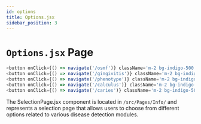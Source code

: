 ```yaml
---
id: options
title: Options.jsx
sidebar_position: 3
---
```


# `Options.jsx` Page

```javascript
<button onClick={() => navigate('/osmf')} className='m-2 bg-indigo-500 hover:bg-indigo-600 text-white font-bold py-3 px-6 rounded-full'>{content["Select"][language].dis1}</button>
<button onClick={() => navigate('/gingivitis')} className='m-2 bg-indigo-500 hover:bg-indigo-600 text-white font-bold py-3 px-6 rounded-full'>{content["Select"][language].dis2}</button>
<button onClick={() => navigate('/phenotype')} className='m-2 bg-indigo-500 hover:bg-indigo-600 text-white font-bold py-3 px-6 rounded-full'>{content["Select"][language].dis3}</button>
<button onClick={() => navigate('/calculus')} className='m-2 bg-indigo-500 hover:bg-indigo-600 text-white font-bold py-3 px-6 rounded-full'>{content["Select"][language].dis4}</button>
<button onClick={() => navigate('/caries')} className='m-2 bg-indigo-500 hover:bg-indigo-600 text-white font-bold py-3 px-6 rounded-full'>{content["Select"][language].dis5}</button>
```
The SelectionPage.jsx component is located in `/src/Pages/Info/` and represents a selection page that allows users to choose from different options related to various disease detection modules.